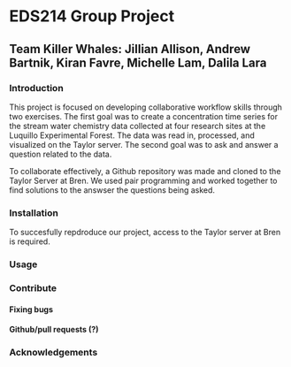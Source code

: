 # EDS214 Group Project
## Team Killer Whales: Jillian Allison, Andrew Bartnik, Kiran Favre, Michelle Lam, Dalila Lara


### Introduction
This project is focused on developing collaborative workflow skills through two exercises. The first goal was to create a concentration time series for the stream water chemistry data collected at four research sites at the Luquillo Experimental Forest. The data was read in, processed, and visualized on the Taylor server. The second goal was to ask and answer a question related to the data. 

To collaborate effectively, a Github repository was made and cloned to the Taylor Server at Bren. We used pair programming and worked together to find solutions to the answser the questions being asked. 

### Installation
To succesfully repdroduce our project, access to the Taylor server at Bren is required. 

### Usage

### Contribute 
#### Fixing bugs
#### Github/pull requests (?)

### Acknowledgements



